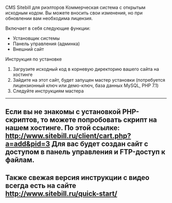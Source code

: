CMS Sitebill для риэлторов 
Коммерческая система с открытым исходным кодом. Вы можете вносить свои изменения, но при обновлении вам необходима лицензия.

Включает в себя следующие функции:
-	Установщик системы
-	Панель управления (админка)
-	Внешний сайт


Инструкция по установке
1. Загрузите исходный код в корневую директорию вашего сайта на хостинге
2. Зайдите на этот сайт, будет запущен мастер установки (потребуется лицензионный ключ или демо-ключ, база данных MySQL, PHP 7.1)
3. Следуйте инструкциям мастера 
------------
Если вы не знакомы с установкой PHP-скриптов, то можете попробовать скрипт на нашем хостинге.
По этой ссылке: http://www.sitebill.ru/client/cart.php?a=add&pid=3 
Для вас будет создан сайт с доступом в панель управления и FTP-доступ к файлам.
------------
Также свежая версия инструкции с видео всегда есть на сайте http://www.sitebill.ru/quick-start/
------------
